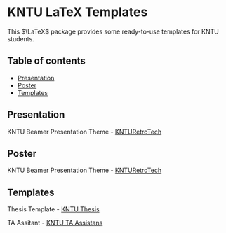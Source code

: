 # KNTU LaTeX Templates

This $\LaTeX$ package provides some ready-to-use templates for KNTU students. 

## Table of contents

- [Presentation](#presentation)
- [Poster](#poster)
- [Templates](#templates)

## Presentation
KNTU Beamer Presentation Theme - [KNTURetroTech](https://github.com/xemadp/kntu-beamer-presentation-modern)

## Poster
KNTU Beamer Presentation Theme - [KNTURetroTech](https://github.com/xemadp/KNTURetroTech)

## Templates
Thesis Template - [KNTU Thesis](https://github.com/msinamsina/kntu-thesis/)

TA Assitant - [KNTU TA Assistans](https://github.com/EhsanAramide/TAALaTeX)

